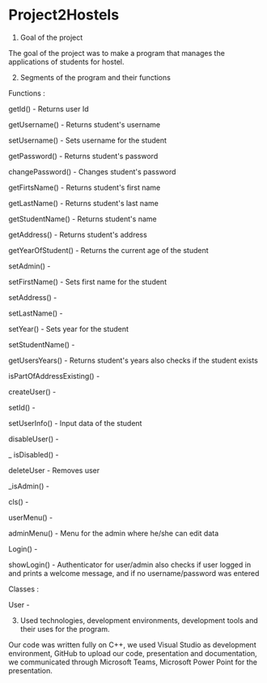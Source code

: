 # Project2Hostels

1. Goal of the project

The goal of the project was to make a program that manages the applications of students for hostel. 

2. Segments of the program and their functions

Functions : 

getId() - Returns user Id

getUsername() - Returns student's username

setUsername() - Sets username for the student

getPassword() - Returns student's password

changePassword() - Changes student's password

getFirtsName() - Returns student's first name

getLastName() - Returns student's last name

getStudentName() - Returns student's name

getAddress() - Returns student's address

getYearOfStudent() - Returns the current age of the student

setAdmin() - 

setFirstName() - Sets first name for the student

setAddress() - 

setLastName() - 

setYear() - Sets year for the student

setStudentName() -

getUsersYears() - Returns student's years also checks if the student exists 

isPartOfAddressExisting() - 

createUser() - 

setId() - 

setUserInfo() - Input data of the student

disableUser() - 

_ isDisabled() - 

deleteUser - Removes user

_isAdmin() - 

cls() - 

userMenu() - 

adminMenu() - Menu for the admin where he/she can edit data

Login() - 

showLogin() - Authenticator for user/admin also checks if user logged in and prints a welcome message, and if no username/password was entered

Classes : 

User - 

3. Used technologies, development environments, development tools and their uses for the program.

Our code was written fully on C++, we used Visual Studio as development environment, GitHub to upload our code, presentation and documentation, we communicated through Microsoft Teams, Microsoft Power Point for the presentation.
